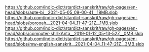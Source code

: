 https://github.com/indic-dict/stardict-sanskrit/raw/gh-pages/en-head/slobs/apte-bi__2021-05-05_09-00-41__18MB.slob  
https://github.com/indic-dict/stardict-sanskrit/raw/gh-pages/en-head/slobs/borooah__2021-04-04_11-47-21Z__1MB.slob  
https://github.com/indic-dict/stardict-sanskrit/raw/gh-pages/en-head/slobs/computer-shrIkAnta__2019-01-12_05-13-52Z__0MB.slob  
https://github.com/indic-dict/stardict-sanskrit/raw/gh-pages/en-head/slobs/mw-english-sanskrit__2021-04-04_11-47-21Z__3MB.slob  
